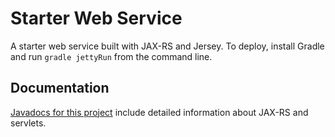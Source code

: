 # Starter Web Service

A starter web service built with JAX-RS and Jersey. To deploy, install Gradle
and run `gradle jettyRun` from the command line.

## Documentation

[Javadocs for this project](https://cirdles.github.io/starter-web-service)
include detailed information about JAX-RS and servlets.
